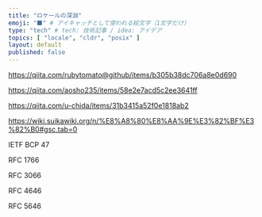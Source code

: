 ```yaml
---
title: "ロケールの深淵"
emoji: "⬛" # アイキャッチとして使われる絵文字（1文字だけ）
type: "tech" # tech: 技術記事 / idea: アイデア
topics: [ "locale", "cldr", "posix" ]
layout: default
published: false
---
```


https://qiita.com/rubytomato@github/items/b305b38dc706a8e0d690

https://qiita.com/aosho235/items/58e2e7acd5c2ee3641ff

https://qiita.com/u-chida/items/31b3415a52f0e1818ab2

https://wiki.suikawiki.org/n/%E8%A8%80%E8%AA%9E%E3%82%BF%E3%82%B0#gsc.tab=0

IETF BCP 47

RFC 1766

RFC 3066

RFC 4646

RFC 5646
